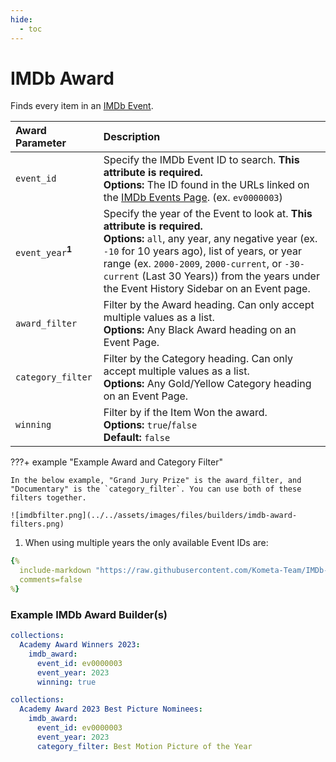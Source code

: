 ```yaml
---
hide:
  - toc
---
```

# IMDb Award

Finds every item in an [IMDb Event](https://www.imdb.com/event/).

| Award Parameter           | Description                                                                                                                                                                                                                                                                                                                 |
|:--------------------------|:----------------------------------------------------------------------------------------------------------------------------------------------------------------------------------------------------------------------------------------------------------------------------------------------------------------------------|
| `event_id`                | Specify the IMDb Event ID to search. **This attribute is required.**<br>**Options:** The ID found in the URLs linked on the [IMDb Events Page](https://www.imdb.com/event/). (ex. `ev0000003`)                                                                                                                              |
| `event_year`<sup>**1**</sup>  | Specify the year of the Event to look at. **This attribute is required.**<br>**Options:** `all`, any year, any negative year (ex. `-10` for 10 years ago), list of years, or year range (ex. `2000-2009`,  `2000-current`, or `-30-current` (Last 30 Years)) from the years under the Event History Sidebar on an Event page. |
| `award_filter`            | Filter by the Award heading. Can only accept multiple values as a list.<br>**Options:** Any Black Award heading on an Event Page.                                                                                                                                                                                           |
| `category_filter`         | Filter by the Category heading. Can only accept multiple values as a list.<br>**Options:** Any Gold/Yellow Category heading on an Event Page.                                                                                                                                                                               |
| `winning`                 | Filter by if the Item Won the award.<br>**Options:** `true`/`false`<br>**Default:** `false`                                                                                                                                                                                                                                 |

???+ example "Example Award and Category Filter"

    In the below example, "Grand Jury Prize" is the award_filter, and "Documentary" is the `category_filter`. You can use both of these filters together.

    ![imdbfilter.png](../../assets/images/files/builders/imdb-award-filters.png)

1. When using multiple years the only available Event IDs are:

```yaml
{%    
  include-markdown "https://raw.githubusercontent.com/Kometa-Team/IMDb-Awards/master/event_ids.yml"
  comments=false
%}
```
### Example IMDb Award Builder(s)

```yaml
collections:
  Academy Award Winners 2023:
    imdb_award: 
      event_id: ev0000003
      event_year: 2023
      winning: true
```
```yaml
collections:
  Academy Award 2023 Best Picture Nominees:
    imdb_award: 
      event_id: ev0000003
      event_year: 2023
      category_filter: Best Motion Picture of the Year
```

